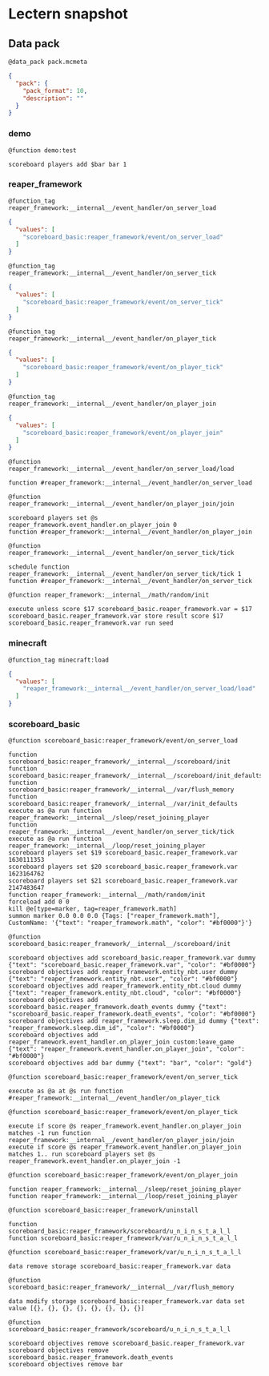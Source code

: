 # Lectern snapshot

## Data pack

`@data_pack pack.mcmeta`

```json
{
  "pack": {
    "pack_format": 10,
    "description": ""
  }
}
```

### demo

`@function demo:test`

```mcfunction
scoreboard players add $bar bar 1
```

### reaper_framework

`@function_tag reaper_framework:__internal__/event_handler/on_server_load`

```json
{
  "values": [
    "scoreboard_basic:reaper_framework/event/on_server_load"
  ]
}
```

`@function_tag reaper_framework:__internal__/event_handler/on_server_tick`

```json
{
  "values": [
    "scoreboard_basic:reaper_framework/event/on_server_tick"
  ]
}
```

`@function_tag reaper_framework:__internal__/event_handler/on_player_tick`

```json
{
  "values": [
    "scoreboard_basic:reaper_framework/event/on_player_tick"
  ]
}
```

`@function_tag reaper_framework:__internal__/event_handler/on_player_join`

```json
{
  "values": [
    "scoreboard_basic:reaper_framework/event/on_player_join"
  ]
}
```

`@function reaper_framework:__internal__/event_handler/on_server_load/load`

```mcfunction
function #reaper_framework:__internal__/event_handler/on_server_load
```

`@function reaper_framework:__internal__/event_handler/on_player_join/join`

```mcfunction
scoreboard players set @s reaper_framework.event_handler.on_player_join 0
function #reaper_framework:__internal__/event_handler/on_player_join
```

`@function reaper_framework:__internal__/event_handler/on_server_tick/tick`

```mcfunction
schedule function reaper_framework:__internal__/event_handler/on_server_tick/tick 1
function #reaper_framework:__internal__/event_handler/on_server_tick
```

`@function reaper_framework:__internal__/math/random/init`

```mcfunction
execute unless score $17 scoreboard_basic.reaper_framework.var = $17 scoreboard_basic.reaper_framework.var store result score $17 scoreboard_basic.reaper_framework.var run seed
```

### minecraft

`@function_tag minecraft:load`

```json
{
  "values": [
    "reaper_framework:__internal__/event_handler/on_server_load/load"
  ]
}
```

### scoreboard_basic

`@function scoreboard_basic:reaper_framework/event/on_server_load`

```mcfunction
function scoreboard_basic:reaper_framework/__internal__/scoreboard/init
function scoreboard_basic:reaper_framework/__internal__/scoreboard/init_defaults
function scoreboard_basic:reaper_framework/__internal__/var/flush_memory
function scoreboard_basic:reaper_framework/__internal__/var/init_defaults
execute as @a run function reaper_framework:__internal__/sleep/reset_joining_player
function reaper_framework:__internal__/event_handler/on_server_tick/tick
execute as @a run function reaper_framework:__internal__/loop/reset_joining_player
scoreboard players set $19 scoreboard_basic.reaper_framework.var 1630111353
scoreboard players set $20 scoreboard_basic.reaper_framework.var 1623164762
scoreboard players set $21 scoreboard_basic.reaper_framework.var 2147483647
function reaper_framework:__internal__/math/random/init
forceload add 0 0
kill @e[type=marker, tag=reaper_framework.math]
summon marker 0.0 0.0 0.0 {Tags: ["reaper_framework.math"], CustomName: '{"text": "reaper_framework.math", "color": "#bf0000"}'}
```

`@function scoreboard_basic:reaper_framework/__internal__/scoreboard/init`

```mcfunction
scoreboard objectives add scoreboard_basic.reaper_framework.var dummy {"text": "scoreboard_basic.reaper_framework.var", "color": "#bf0000"}
scoreboard objectives add reaper_framework.entity_nbt.user dummy {"text": "reaper_framework.entity_nbt.user", "color": "#bf0000"}
scoreboard objectives add reaper_framework.entity_nbt.cloud dummy {"text": "reaper_framework.entity_nbt.cloud", "color": "#bf0000"}
scoreboard objectives add scoreboard_basic.reaper_framework.death_events dummy {"text": "scoreboard_basic.reaper_framework.death_events", "color": "#bf0000"}
scoreboard objectives add reaper_framework.sleep.dim_id dummy {"text": "reaper_framework.sleep.dim_id", "color": "#bf0000"}
scoreboard objectives add reaper_framework.event_handler.on_player_join custom:leave_game {"text": "reaper_framework.event_handler.on_player_join", "color": "#bf0000"}
scoreboard objectives add bar dummy {"text": "bar", "color": "gold"}
```

`@function scoreboard_basic:reaper_framework/event/on_server_tick`

```mcfunction
execute as @a at @s run function #reaper_framework:__internal__/event_handler/on_player_tick
```

`@function scoreboard_basic:reaper_framework/event/on_player_tick`

```mcfunction
execute if score @s reaper_framework.event_handler.on_player_join matches -1 run function reaper_framework:__internal__/event_handler/on_player_join/join
execute if score @s reaper_framework.event_handler.on_player_join matches 1.. run scoreboard players set @s reaper_framework.event_handler.on_player_join -1
```

`@function scoreboard_basic:reaper_framework/event/on_player_join`

```mcfunction
function reaper_framework:__internal__/sleep/reset_joining_player
function reaper_framework:__internal__/loop/reset_joining_player
```

`@function scoreboard_basic:reaper_framework/uninstall`

```mcfunction
function scoreboard_basic:reaper_framework/scoreboard/u_n_i_n_s_t_a_l_l
function scoreboard_basic:reaper_framework/var/u_n_i_n_s_t_a_l_l
```

`@function scoreboard_basic:reaper_framework/var/u_n_i_n_s_t_a_l_l`

```mcfunction
data remove storage scoreboard_basic:reaper_framework.var data
```

`@function scoreboard_basic:reaper_framework/__internal__/var/flush_memory`

```mcfunction
data modify storage scoreboard_basic:reaper_framework.var data set value [{}, {}, {}, {}, {}, {}, {}, {}]
```

`@function scoreboard_basic:reaper_framework/scoreboard/u_n_i_n_s_t_a_l_l`

```mcfunction
scoreboard objectives remove scoreboard_basic.reaper_framework.var
scoreboard objectives remove scoreboard_basic.reaper_framework.death_events
scoreboard objectives remove bar
```
